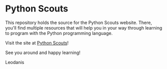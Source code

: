 # Python Scouts

This repository holds the source for the Python Scouts website. There, you'll find multiple resources that will help you in your way through learning to program with the Python programming language.

Visit the site at [Python Scouts](https://lpozo.github.io)!

See you around and happy learning!

Leodanis